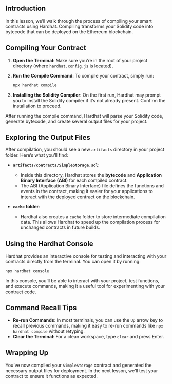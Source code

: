 ## Introduction

In this lesson, we’ll walk through the process of compiling your smart contracts using Hardhat. Compiling transforms your Solidity code into bytecode that can be deployed on the Ethereum blockchain.

## Compiling Your Contract

1. **Open the Terminal**: Make sure you’re in the root of your project directory (where `hardhat.config.js` is located).

2. **Run the Compile Command**:
   To compile your contract, simply run:

   ```bash
   npx hardhat compile
   ```

3. **Installing the Solidity Compiler**: 
   On the first run, Hardhat may prompt you to install the Solidity compiler if it’s not already present. Confirm the installation to proceed.

After running the compile command, Hardhat will parse your Solidity code, generate bytecode, and create several output files for your project.

## Exploring the Output Files

After compilation, you should see a new `artifacts` directory in your project folder. Here’s what you’ll find:

- **`artifacts/contracts/SimpleStorage.sol`**:
  - Inside this directory, Hardhat stores the **bytecode** and **Application Binary Interface (ABI)** for each compiled contract.
  - The ABI (Application Binary Interface) file defines the functions and events in the contract, making it easier for your applications to interact with the deployed contract on the blockchain.

- **`cache` folder**:
  - Hardhat also creates a `cache` folder to store intermediate compilation data. This allows Hardhat to speed up the compilation process for unchanged contracts in future builds.

## Using the Hardhat Console

Hardhat provides an interactive console for testing and interacting with your contracts directly from the terminal. You can open it by running:

```bash
npx hardhat console
```

In this console, you’ll be able to interact with your project, test functions, and execute commands, making it a useful tool for experimenting with your contract code.

## Command Recall Tips

- **Re-run Commands**: In most terminals, you can use the `Up` arrow key to recall previous commands, making it easy to re-run commands like `npx hardhat compile` without retyping.
- **Clear the Terminal**: For a clean workspace, type `clear` and press Enter.

## Wrapping Up

You’ve now compiled your `SimpleStorage` contract and generated the necessary output files for deployment. In the next lesson, we’ll test your contract to ensure it functions as expected.